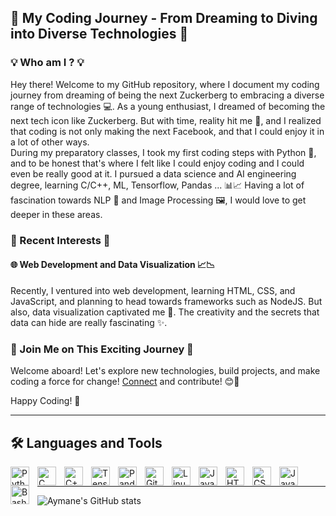 ## 👋 My Coding Journey - From Dreaming to Diving into Diverse Technologies 🚀

### 💡 Who am I ? 💡

Hey there! Welcome to my GitHub repository, where I document my coding journey from dreaming of being the next Zuckerberg to embracing a diverse range of technologies 💻.
As a young enthusiast, I dreamed of becoming the next tech icon like Zuckerberg. But with time, reality hit me 🥊, and I realized that coding is not only making the next Facebook, and that I could enjoy it in a lot of other ways.  
During my preparatory classes, I took my first coding steps with Python 🐍, and to be honest that's where I felt like I could enjoy coding and I could even be really good at it.
I pursued a data science and AI engineering degree, learning C/C++, ML, Tensorflow, Pandas ... 📊📈
Having a lot of fascination towards NLP 📖 and Image Processing 🖼️, I would love to get deeper in these areas.

### 🤔 Recent Interests 🤔

#### 🌐 Web Development and Data Visualization 📈📉

Recently, I ventured into web development, learning HTML, CSS, and JavaScript, and planning to head towards frameworks such as NodeJS.
But also, data visualization captivated me 💓. The creativity and the secrets that data can hide are really fascinating ✨.

### 🚀 Join Me on This Exciting Journey 🌟

Welcome aboard! Let's explore new technologies, build projects, and make coding a force for change! [Connect](mailto:elmahi.aymane@gmail.com) and contribute! 😊🙏

Happy Coding! 🚀
<br />

---

## 🛠️ Languages and Tools 

<img align="left" alt="Python" width="30px" style="padding-right:10px;" src="https://cdn.jsdelivr.net/gh/devicons/devicon/icons/python/python-plain.svg" />
<img align="left" alt="C" width="30px" style="padding-right:10px;" src="https://cdn.jsdelivr.net/gh/devicons/devicon/icons/c/c-line.svg" />
<img align="left" alt="C++" width="30px" style="padding-right:10px;" src="https://cdn.jsdelivr.net/gh/devicons/devicon/icons/cplusplus/cplusplus-line.svg" />
<img align="left" alt="Tensorflow" width="30px" style="padding-right:10px;" src="https://cdn.jsdelivr.net/gh/devicons/devicon/icons/tensorflow/tensorflow-original.svg" />        
<img align="left" alt="Pandas" width="30px" style="padding-right:10px;" src="https://cdn.jsdelivr.net/gh/devicons/devicon/icons/pandas/pandas-original-wordmark.svg" />
<img align="left" alt="Git" width="30px" style="padding-right:10px;" src="https://cdn.jsdelivr.net/gh/devicons/devicon/icons/git/git-original.svg" />
<img align="left" alt="Linux" width="30px" style="padding-right:10px;" src="https://cdn.jsdelivr.net/gh/devicons/devicon/icons/linux/linux-original.svg" />
<img align="left" alt="Java" width="30px" style="padding-right:10px;" src="https://cdn.jsdelivr.net/gh/devicons/devicon/icons/java/java-original.svg"/>
<img align="left" alt="HTML" width="30px" style="padding-right:10px;" src="https://cdn.jsdelivr.net/gh/devicons/devicon/icons/html5/html5-plain.svg" />
<img align="left" alt="CSS" width="30px" style="padding-right:10px;" src="https://cdn.jsdelivr.net/gh/devicons/devicon/icons/css3/css3-plain.svg" />
<img align="left" alt="JavaScript" width="30px" style="padding-right:10px;" src="https://cdn.jsdelivr.net/gh/devicons/devicon/icons/javascript/javascript-plain.svg" />
<img align="left" alt="Bash" width="30px" style="padding-right:10px;" src="https://cdn.jsdelivr.net/gh/devicons/devicon/icons/bash/bash-original.svg" />
<br />

---

![Aymane's GitHub stats](https://github-readme-stats.vercel.app/api?username=AymaneElmahi\&rank_icon=github\&theme=radical)


